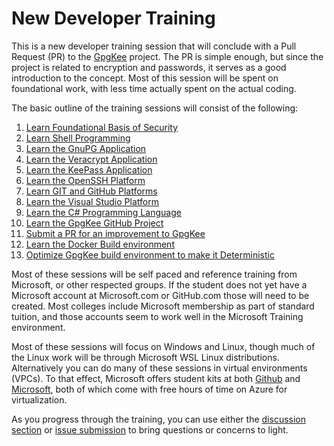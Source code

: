 # New Developer Training

This is a new developer training session that will conclude with a Pull Request (PR) to the [GpgKee]() project.  The PR is simple enough, but since the project is related to encryption and passwords, it serves as a good introduction to the concept.  Most of this session will be spent on foundational work, with less time actually spent on the actual coding.

The basic outline of the training sessions will consist of the following:

1. [Learn Foundational Basis of Security](foundation.md)
2. [Learn Shell Programming](shell.md)
3. [Learn the GnuPG Application]()
4. [Learn the Veracrypt Application]()
5. [Learn the KeePass Application]()
6. [Learn the OpenSSH Platform]()
7. [Learn GIT and GitHub Platforms]()
8. [Learn the Visual Studio Platform]()
9. [Learn the C# Programming Language]()
10. [Learn the GpgKee GitHub Project]()
11. [Submit a PR for an improvement to GpgKee]()
12. [Learn the Docker Build environment]()
13. [Optimize GpgKee build environment to make it Deterministic]()


Most of these sessions will be self paced and reference training from Microsoft, or other respected groups.  If the student does not yet have a Microsoft account at Microsoft.com or GitHub.com those will need to be created.  Most colleges include Microsoft membership as part of standard tuition, and those accounts seem to work well in the Microsoft Training environment.

Most of these sessions will focus on Windows and Linux, though much of the Linux work will be through Microsoft WSL Linux distributions.  Alternatively you can do many of these sessions in virtual environments (VPCs).  To that effect, Microsoft offers student kits at both [Github](
https://education.github.com/pack
) and [Microsoft](
https://learn.microsoft.com/en-us/training/student-hub/
), both of which come with free hours of time on Azure for virtualization.

As you progress through the training, you can use either the [discussion section]() or [issue submission]() to bring questions or concerns to light.